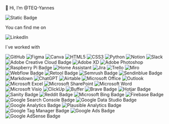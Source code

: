 👋 Hi, I’m @TEQ-Yannes
  
![Static Badge](https://img.shields.io/badge/working_as-requirements_engineer-blue)

You can find me on
  
![LinkedIn](https://img.shields.io/badge/linkedin-%230077B5.svg?style=for-the-badge&logo=linkedin&logoColor=white)

I`ve worked with
 
 ![GitHub](https://img.shields.io/badge/github-%23121011.svg?style=for-the-badge&logo=github&logoColor=white) 
 ![Figma](https://img.shields.io/badge/figma-%23F24E1E.svg?style=for-the-badge&logo=figma&logoColor=white) 
 ![Canva](https://img.shields.io/badge/Canva-%2300C4CC.svg?style=for-the-badge&logo=Canva&logoColor=white)
 ![HTML5](https://img.shields.io/badge/html5-%23E34F26.svg?style=for-the-badge&logo=html5&logoColor=white) 
 ![CSS3](https://a11ybadges.com/badge?logo=css3)
 ![Python](https://img.shields.io/badge/python-3670A0?style=for-the-badge&logo=python&logoColor=ffdd54)
 ![Notion](https://img.shields.io/badge/Notion-%23000000.svg?style=for-the-badge&logo=notion&logoColor=white) 
 ![Slack](https://a11ybadges.com/badge?logo=slack)
 ![Adobe Creative Cloud Badge](https://img.shields.io/badge/Adobe%20Creative%20Cloud-DA1F26?logo=adobecreativecloud&logoColor=fff&style=for-the-badge)
 ![Adobe XD](https://img.shields.io/badge/Adobe%20XD-470137?style=for-the-badge&logo=Adobe%20XD&logoColor=#FF61F6) 
 ![Adobe Photoshop](https://img.shields.io/badge/adobe%20photoshop-%2331A8FF.svg?style=for-the-badge&logo=adobe%20photoshop&logoColor=white) 
 ![Raspberry Pi Badge](https://img.shields.io/badge/Raspberry%20Pi-A22846?logo=raspberrypi&logoColor=fff&style=for-the-badge)
 ![Home Assistant](https://img.shields.io/badge/home%20assistant-%2341BDF5.svg?style=for-the-badge&logo=home-assistant&logoColor=white)
 ![Jira](https://img.shields.io/badge/jira-%230A0FFF.svg?style=for-the-badge&logo=jira&logoColor=white) 
 ![Trello](https://img.shields.io/badge/Trello-%23026AA7.svg?style=for-the-badge&logo=Trello&logoColor=white) 
 ![Miro](https://a11ybadges.com/badge?logo=miro)
 ![Webflow Badge](https://img.shields.io/badge/Webflow-4353FF?logo=webflow&logoColor=fff&style=for-the-badge)
 ![Retool Badge](https://img.shields.io/badge/Retool-3D3D3D?logo=retool&logoColor=fff&style=for-the-badge)
 ![Semrush Badge](https://img.shields.io/badge/Semrush-FF642D?logo=semrush&logoColor=fff&style=for-the-badge)
 ![Sendinblue Badge](https://img.shields.io/badge/Sendinblue-0092FF?logo=sendinblue&logoColor=fff&style=for-the-badge)
  ![Markdown](https://img.shields.io/badge/markdown-%23000000.svg?style=for-the-badge&logo=markdown&logoColor=white) 
  ![ChatGPT](https://img.shields.io/badge/chatGPT-74aa9c?style=for-the-badge&logo=openai&logoColor=white) 
 ![Airtable](https://img.shields.io/badge/Airtable-18BFFF?style=for-the-badge&logo=Airtable&logoColor=white) 
 ![Microsoft Office](https://img.shields.io/badge/Microsoft_Office-D83B01?style=for-the-badge&logo=microsoft-office&logoColor=white)
 ![Outlook](https://img.shields.io/badge/Microsoft_Outlook-0078D4?style=for-the-badge&logo=microsoft-outlook&logoColor=white) 
![Microsoft Excel](https://img.shields.io/badge/Microsoft_Excel-217346?style=for-the-badge&logo=microsoft-excel&logoColor=white)
![Microsoft SharePoint ](https://img.shields.io/badge/Microsoft_SharePoint-0078D4?style=for-the-badge&logo=microsoft-sharepoint&logoColor=white)
![Microsoft Word](https://img.shields.io/badge/Microsoft_Word-2B579A?style=for-the-badge&logo=microsoft-word&logoColor=white)
![Microsoft Visio ](https://img.shields.io/badge/Microsoft_Visio-3955A3?style=for-the-badge&logo=microsoft-visio&logoColor=white)
![ClickUp](https://a11ybadges.com/badge?logo=clickup)
![Buffer](https://a11ybadges.com/badge?logo=buffer)
![Brave Badge](https://img.shields.io/badge/Brave-FB542B?logo=brave&logoColor=fff&style=for-the-badge)
![Hotjar Badge](https://img.shields.io/badge/Hotjar-FF3C00?logo=hotjar&logoColor=fff&style=for-the-badge)
![Sanity Badge](https://img.shields.io/badge/Sanity-F03E2F?logo=sanity&logoColor=fff&style=for-the-badge)
![Reddit Badge](https://img.shields.io/badge/Reddit-FF4500?logo=reddit&logoColor=fff&style=for-the-badge)
![Microsoft Bing Badge](https://img.shields.io/badge/Microsoft%20Bing-258FFA?logo=microsoftbing&logoColor=fff&style=for-the-badge)
![Firebase Badge](https://img.shields.io/badge/Firebase-FFCA28?logo=firebase&logoColor=000&style=for-the-badge)
![Google Search Console Badge](https://img.shields.io/badge/Google%20Search%20Console-458CF5?logo=googlesearchconsole&logoColor=fff&style=for-the-badge)
![Google Data Studio Badge](https://img.shields.io/badge/Google%20Data%20Studio-669DF6?logo=googledatastudio&logoColor=fff&style=for-the-badge)
![Google Analytics Badge](https://img.shields.io/badge/Google%20Analytics-E37400?logo=googleanalytics&logoColor=fff&style=for-the-badge)
![Plausible Analytics Badge](https://img.shields.io/badge/Plausible%20Analytics-5850EC?logo=plausibleanalytics&logoColor=fff&style=for-the-badge)
![Google Tag Manager Badge](https://img.shields.io/badge/Google%20Tag%20Manager-246FDB?logo=googletagmanager&logoColor=fff&style=for-the-badge)
![Google Ads Badge](https://img.shields.io/badge/Google%20Ads-4285F4?logo=googleads&logoColor=fff&style=for-the-badge)
![Google AdSense Badge](https://img.shields.io/badge/Google%20AdSense-4285F4?logo=googleadsense&logoColor=fff&style=for-the-badge)


<!---
TEQ-Yannes/TEQ-Yannes is a ✨ special ✨ repository because its `README.md` (this file) appears on your GitHub profile.
You can click the Preview link to take a look at your changes.
--->
